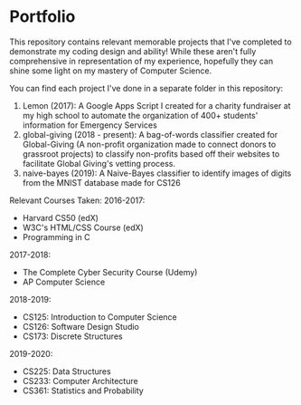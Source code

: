 # Portfolio
This repository contains relevant memorable projects that I've completed to demonstrate my coding design and ability! While these aren't fully comprehensive in representation of my experience, hopefully they can shine some light on my mastery of Computer Science.

You can find each project I've done in a separate folder in this repository:
1. Lemon (2017): A Google Apps Script I created for a charity fundraiser at my high school to automate the organization of 400+ students' information for Emergency Services
2. global-giving (2018 - present): A bag-of-words classifier created for Global-Giving (A non-profit organization made to connect donors to grassroot projects) to classify non-profits based off their websites to facilitate Global Giving's vetting process.
3. naive-bayes (2019): A Naive-Bayes classifier to identify images of digits from the MNIST database made for CS126 

Relevant Courses Taken:
2016-2017:
* Harvard CS50 (edX)
* W3C's HTML/CSS Course (edX)
* Programming in C

2017-2018:
* The Complete Cyber Security Course (Udemy)
* AP Computer Science

2018-2019:
* CS125: Introduction to Computer Science
* CS126: Software Design Studio
* CS173: Discrete Structures

2019-2020:
* CS225: Data Structures
* CS233: Computer Architecture
* CS361: Statistics and Probability

